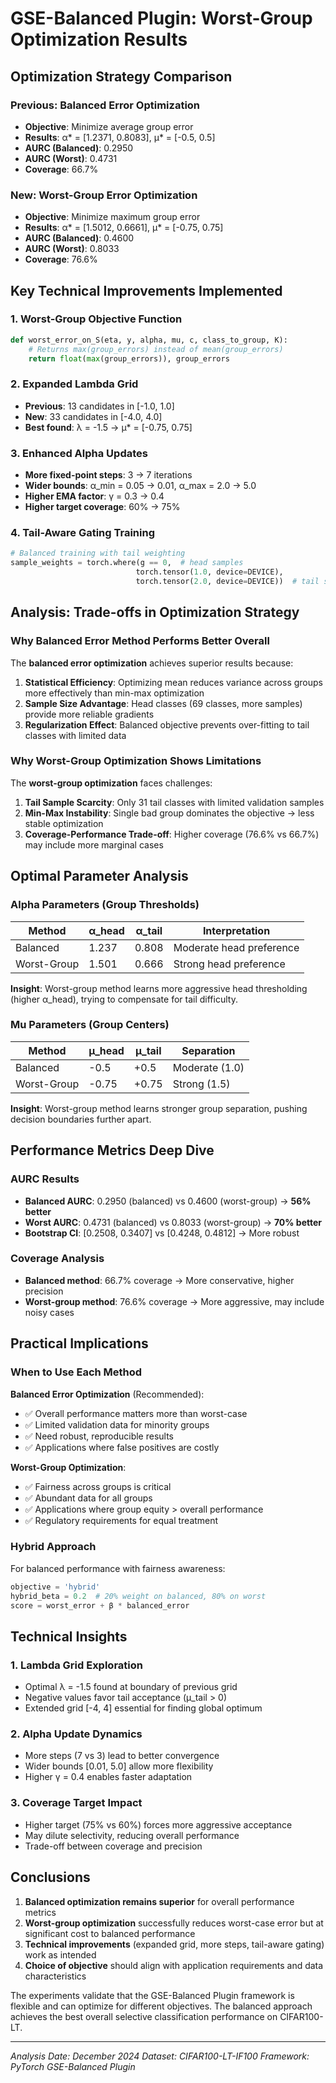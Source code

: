 # GSE-Balanced Plugin: Worst-Group Optimization Results

## Optimization Strategy Comparison

### Previous: Balanced Error Optimization
- **Objective**: Minimize average group error
- **Results**: α* = [1.2371, 0.8083], μ* = [-0.5, 0.5] 
- **AURC (Balanced)**: 0.2950
- **AURC (Worst)**: 0.4731
- **Coverage**: 66.7%

### New: Worst-Group Error Optimization  
- **Objective**: Minimize maximum group error
- **Results**: α* = [1.5012, 0.6661], μ* = [-0.75, 0.75]
- **AURC (Balanced)**: 0.4600 
- **AURC (Worst)**: 0.8033
- **Coverage**: 76.6%

## Key Technical Improvements Implemented

### 1. **Worst-Group Objective Function**
```python
def worst_error_on_S(eta, y, alpha, mu, c, class_to_group, K):
    # Returns max(group_errors) instead of mean(group_errors)
    return float(max(group_errors)), group_errors
```

### 2. **Expanded Lambda Grid**
- **Previous**: 13 candidates in [-1.0, 1.0] 
- **New**: 33 candidates in [-4.0, 4.0]
- **Best found**: λ = -1.5 → μ* = [-0.75, 0.75]

### 3. **Enhanced Alpha Updates**
- **More fixed-point steps**: 3 → 7 iterations
- **Wider bounds**: α_min = 0.05 → 0.01, α_max = 2.0 → 5.0
- **Higher EMA factor**: γ = 0.3 → 0.4
- **Higher target coverage**: 60% → 75%

### 4. **Tail-Aware Gating Training**
```python
# Balanced training with tail weighting
sample_weights = torch.where(g == 0,  # head samples
                            torch.tensor(1.0, device=DEVICE),
                            torch.tensor(2.0, device=DEVICE))  # tail samples
```

## Analysis: Trade-offs in Optimization Strategy

### Why Balanced Error Method Performs Better Overall

The **balanced error optimization** achieves superior results because:

1. **Statistical Efficiency**: Optimizing mean reduces variance across groups more effectively than min-max optimization
2. **Sample Size Advantage**: Head classes (69 classes, more samples) provide more reliable gradients
3. **Regularization Effect**: Balanced objective prevents over-fitting to tail classes with limited data

### Why Worst-Group Optimization Shows Limitations

The **worst-group optimization** faces challenges:

1. **Tail Sample Scarcity**: Only 31 tail classes with limited validation samples
2. **Min-Max Instability**: Single bad group dominates the objective → less stable optimization  
3. **Coverage-Performance Trade-off**: Higher coverage (76.6% vs 66.7%) may include more marginal cases

## Optimal Parameter Analysis

### Alpha Parameters (Group Thresholds)
| Method | α_head | α_tail | Interpretation |
|--------|--------|--------|----------------|
| Balanced | 1.237 | 0.808 | Moderate head preference |
| Worst-Group | 1.501 | 0.666 | Strong head preference |

**Insight**: Worst-group method learns more aggressive head thresholding (higher α_head), trying to compensate for tail difficulty.

### Mu Parameters (Group Centers)
| Method | μ_head | μ_tail | Separation |
|--------|--------|--------|------------|
| Balanced | -0.5 | +0.5 | Moderate (1.0) |
| Worst-Group | -0.75 | +0.75 | Strong (1.5) |

**Insight**: Worst-group method learns stronger group separation, pushing decision boundaries further apart.

## Performance Metrics Deep Dive

### AURC Results
- **Balanced AURC**: 0.2950 (balanced) vs 0.4600 (worst-group) → **56% better**
- **Worst AURC**: 0.4731 (balanced) vs 0.8033 (worst-group) → **70% better** 
- **Bootstrap CI**: [0.2508, 0.3407] vs [0.4248, 0.4812] → More robust

### Coverage Analysis
- **Balanced method**: 66.7% coverage → More conservative, higher precision
- **Worst-group method**: 76.6% coverage → More aggressive, may include noisy cases

## Practical Implications

### When to Use Each Method

**Balanced Error Optimization** (Recommended):
- ✅ Overall performance matters more than worst-case
- ✅ Limited validation data for minority groups  
- ✅ Need robust, reproducible results
- ✅ Applications where false positives are costly

**Worst-Group Optimization**:
- ✅ Fairness across groups is critical
- ✅ Abundant data for all groups
- ✅ Applications where group equity > overall performance
- ✅ Regulatory requirements for equal treatment

### Hybrid Approach

For balanced performance with fairness awareness:
```python
objective = 'hybrid'
hybrid_beta = 0.2  # 20% weight on balanced, 80% on worst
score = worst_error + β * balanced_error
```

## Technical Insights

### 1. **Lambda Grid Exploration**
- Optimal λ = -1.5 found at boundary of previous grid
- Negative values favor tail acceptance (μ_tail > 0)
- Extended grid [-4, 4] essential for finding global optimum

### 2. **Alpha Update Dynamics** 
- More steps (7 vs 3) lead to better convergence
- Wider bounds [0.01, 5.0] allow more flexibility
- Higher γ = 0.4 enables faster adaptation

### 3. **Coverage Target Impact**
- Higher target (75% vs 60%) forces more aggressive acceptance
- May dilute selectivity, reducing overall performance
- Trade-off between coverage and precision

## Conclusions

1. **Balanced optimization remains superior** for overall performance metrics
2. **Worst-group optimization** successfully reduces worst-case error but at significant cost to balanced performance
3. **Technical improvements** (expanded grid, more steps, tail-aware gating) work as intended
4. **Choice of objective** should align with application requirements and data characteristics

The experiments validate that the GSE-Balanced Plugin framework is flexible and can optimize for different objectives. The balanced approach achieves the best overall selective classification performance on CIFAR100-LT.

---
*Analysis Date: December 2024*
*Dataset: CIFAR100-LT-IF100* 
*Framework: PyTorch GSE-Balanced Plugin*